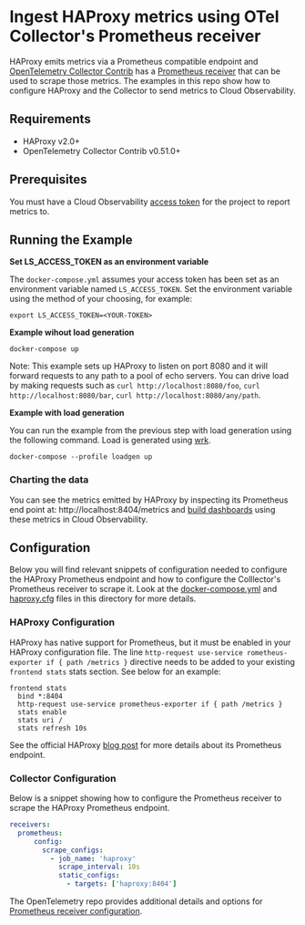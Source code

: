# Ingest HAProxy metrics using OTel Collector's Prometheus receiver

HAProxy emits metrics via a Prometheus compatible endpoint and [OpenTelemetry Collector Contrib][otel-collector-contrib] has a [Prometheus receiver][otel-prom-receiver] that can be used to scrape those metrics. The examples in this repo show how to configure HAProxy and the Collector to send metrics to Cloud Observability.

## Requirements

* HAProxy v2.0+
* OpenTelemetry Collector Contrib v0.51.0+

## Prerequisites

You must have a Cloud Observability [access token][ls-docs-access-token] for the project to report metrics to.

## Running the Example

**Set LS_ACCESS_TOKEN as an environment variable**

The `docker-compose.yml` assumes your access token has been set as an environment variable named `LS_ACCESS_TOKEN`. Set the environment variable using the method of your choosing, for example:

```
export LS_ACCESS_TOKEN=<YOUR-TOKEN>
```

**Example wihout load generation**

```
docker-compose up
```

Note: This example sets up HAProxy to listen on port 8080 and it will forward requests to any path to a pool of echo servers. You can drive load by making requests such as `curl http://localhost:8080/foo`, `curl http://localhost:8080/bar`, `curl http://localhost:8080/any/path`.

**Example with load generation**

You can run the example from the previous step with load generation using the following command. Load is generated using [wrk](https://github.com/wg/wrk).

```
docker-compose --profile loadgen up
```

### Charting the data

You can see the metrics emitted by HAProxy by inspecting its Prometheus end point at: http://localhost:8404/metrics and [build dashboards][ls-docs-dashboards] using these metrics in Cloud Observability.

## Configuration

Below you will find relevant snippets of configuration needed to configure the HAProxy Prometheus endpoint and how to configure the Colllector's Prometheus receiver to scrape it. Look at the [docker-compose.yml](docker-compose.yml) and [haproxy.cfg](haproxy.cfg) files in this directory for more details.

### HAProxy Configuration

HAProxy has native support for Prometheus, but it must be enabled in your HAProxy configuration file. The line `http-request use-service rometheus-exporter if { path /metrics }` directive needs to be added to your existing `frontend stats` stats section. See below for an example:

~~~
frontend stats
  bind *:8404
  http-request use-service prometheus-exporter if { path /metrics }
  stats enable
  stats uri /
  stats refresh 10s
~~~

See the official HAProxy [blog post][haproxy-prom-blog] for more details about its Prometheus endpoint.

### Collector Configuration

Below is a snippet showing how to configure the Prometheus receiver to scrape the HAProxy Prometheus endpoint.

```yaml
receivers:
  prometheus:
      config:
        scrape_configs:
          - job_name: 'haproxy'
            scrape_interval: 10s
            static_configs:
              - targets: ['haproxy:8404']
```

The OpenTelemetry repo provides additional details and options for [Prometheus receiver configuration][otel-prom-receiver].

[otel-collector-contrib]: https://github.com/open-telemetry/opentelemetry-collector-contrib
[otel-prom-receiver]: https://github.com/open-telemetry/opentelemetry-collector-contrib/tree/main/receiver/prometheusreceiver
[ls-docs-access-token]: https://docs.lightstep.com/docs/create-and-manage-access-tokens
[ls-docs-dashboards]: https://docs.lightstep.com/docs/create-and-manage-dashboards
[docker-collector-contrib]: https://hub.docker.com/r/otel/opentelemetry-collector-contrib
[haproxy-prom-blog]: https://www.haproxy.com/blog/haproxy-exposes-a-prometheus-metrics-endpoint/